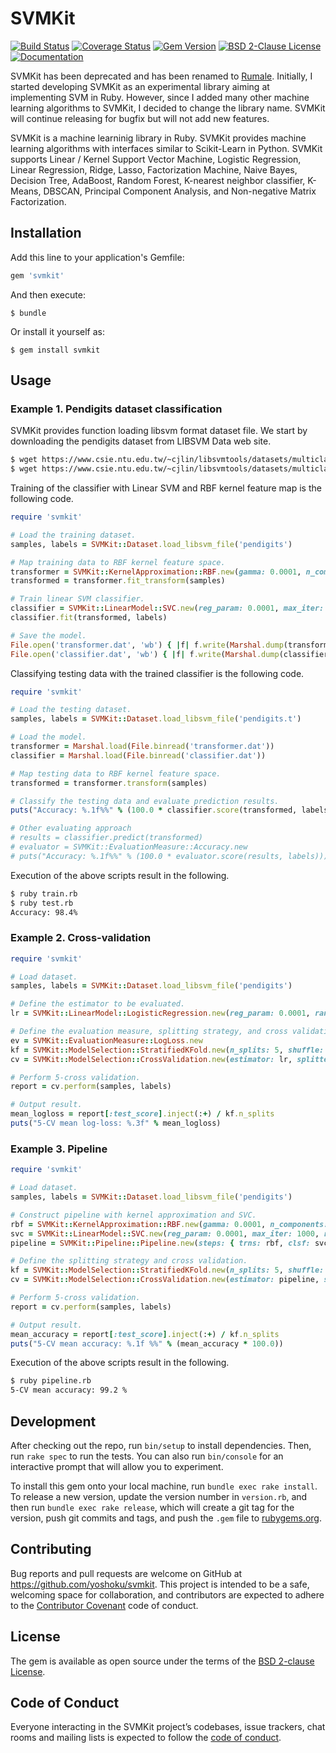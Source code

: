 # SVMKit

[![Build Status](https://travis-ci.org/yoshoku/svmkit.svg?branch=master)](https://travis-ci.org/yoshoku/svmkit)
[![Coverage Status](https://coveralls.io/repos/github/yoshoku/svmkit/badge.svg?branch=master)](https://coveralls.io/github/yoshoku/svmkit?branch=master)
[![Gem Version](https://badge.fury.io/rb/svmkit.svg)](https://badge.fury.io/rb/svmkit)
[![BSD 2-Clause License](https://img.shields.io/badge/License-BSD%202--Clause-orange.svg)](https://github.com/yoshoku/svmkit/blob/master/LICENSE.txt)
[![Documentation](http://img.shields.io/badge/docs-rdoc.info-blue.svg)](https://www.rubydoc.info/gems/svmkit/)

SVMKit has been deprecated and has been renamed to [Rumale](https://github.com/yoshoku/rumale).
Initially, I started developing SVMKit as an experimental library aiming at implementing SVM in Ruby.
However, since I added many other machine learning algorithms to SVMKit, I decided to change the library name.
SVMKit will continue releasing for bugfix but will not add new features.

SVMKit is a machine learninig library in Ruby.
SVMKit provides machine learning algorithms with interfaces similar to Scikit-Learn in Python.
SVMKit supports Linear / Kernel Support Vector Machine,
Logistic Regression, Linear Regression, Ridge, Lasso, Factorization Machine,
Naive Bayes, Decision Tree, AdaBoost, Random Forest, K-nearest neighbor classifier,
K-Means, DBSCAN, Principal Component Analysis, and Non-negative Matrix Factorization.

## Installation

Add this line to your application's Gemfile:

```ruby
gem 'svmkit'
```

And then execute:

    $ bundle

Or install it yourself as:

    $ gem install svmkit

## Usage

### Example 1. Pendigits dataset classification

SVMKit provides function loading libsvm format dataset file.
We start by downloading the pendigits dataset from LIBSVM Data web site.

```bash
$ wget https://www.csie.ntu.edu.tw/~cjlin/libsvmtools/datasets/multiclass/pendigits
$ wget https://www.csie.ntu.edu.tw/~cjlin/libsvmtools/datasets/multiclass/pendigits.t
```

Training of the classifier with Linear SVM and RBF kernel feature map is the following code.

```ruby
require 'svmkit'

# Load the training dataset.
samples, labels = SVMKit::Dataset.load_libsvm_file('pendigits')

# Map training data to RBF kernel feature space.
transformer = SVMKit::KernelApproximation::RBF.new(gamma: 0.0001, n_components: 1024, random_seed: 1)
transformed = transformer.fit_transform(samples)

# Train linear SVM classifier.
classifier = SVMKit::LinearModel::SVC.new(reg_param: 0.0001, max_iter: 1000, batch_size: 50, random_seed: 1)
classifier.fit(transformed, labels)

# Save the model.
File.open('transformer.dat', 'wb') { |f| f.write(Marshal.dump(transformer)) }
File.open('classifier.dat', 'wb') { |f| f.write(Marshal.dump(classifier)) }
```

Classifying testing data with the trained classifier is the following code.

```ruby
require 'svmkit'

# Load the testing dataset.
samples, labels = SVMKit::Dataset.load_libsvm_file('pendigits.t')

# Load the model.
transformer = Marshal.load(File.binread('transformer.dat'))
classifier = Marshal.load(File.binread('classifier.dat'))

# Map testing data to RBF kernel feature space.
transformed = transformer.transform(samples)

# Classify the testing data and evaluate prediction results.
puts("Accuracy: %.1f%%" % (100.0 * classifier.score(transformed, labels)))

# Other evaluating approach
# results = classifier.predict(transformed)
# evaluator = SVMKit::EvaluationMeasure::Accuracy.new
# puts("Accuracy: %.1f%%" % (100.0 * evaluator.score(results, labels)))
```

Execution of the above scripts result in the following.

```bash
$ ruby train.rb
$ ruby test.rb
Accuracy: 98.4%
```

### Example 2. Cross-validation

```ruby
require 'svmkit'

# Load dataset.
samples, labels = SVMKit::Dataset.load_libsvm_file('pendigits')

# Define the estimator to be evaluated.
lr = SVMKit::LinearModel::LogisticRegression.new(reg_param: 0.0001, random_seed: 1)

# Define the evaluation measure, splitting strategy, and cross validation.
ev = SVMKit::EvaluationMeasure::LogLoss.new
kf = SVMKit::ModelSelection::StratifiedKFold.new(n_splits: 5, shuffle: true, random_seed: 1)
cv = SVMKit::ModelSelection::CrossValidation.new(estimator: lr, splitter: kf, evaluator: ev)

# Perform 5-cross validation.
report = cv.perform(samples, labels)

# Output result.
mean_logloss = report[:test_score].inject(:+) / kf.n_splits
puts("5-CV mean log-loss: %.3f" % mean_logloss)
```

### Example 3. Pipeline

```ruby
require 'svmkit'

# Load dataset.
samples, labels = SVMKit::Dataset.load_libsvm_file('pendigits')

# Construct pipeline with kernel approximation and SVC.
rbf = SVMKit::KernelApproximation::RBF.new(gamma: 0.0001, n_components: 800, random_seed: 1)
svc = SVMKit::LinearModel::SVC.new(reg_param: 0.0001, max_iter: 1000, random_seed: 1)
pipeline = SVMKit::Pipeline::Pipeline.new(steps: { trns: rbf, clsf: svc })

# Define the splitting strategy and cross validation.
kf = SVMKit::ModelSelection::StratifiedKFold.new(n_splits: 5, shuffle: true, random_seed: 1)
cv = SVMKit::ModelSelection::CrossValidation.new(estimator: pipeline, splitter: kf)

# Perform 5-cross validation.
report = cv.perform(samples, labels)

# Output result.
mean_accuracy = report[:test_score].inject(:+) / kf.n_splits
puts("5-CV mean accuracy: %.1f %%" % (mean_accuracy * 100.0))
```

Execution of the above scripts result in the following.

```bash
$ ruby pipeline.rb
5-CV mean accuracy: 99.2 %
```

## Development

After checking out the repo, run `bin/setup` to install dependencies. Then, run `rake spec` to run the tests. You can also run `bin/console` for an interactive prompt that will allow you to experiment.

To install this gem onto your local machine, run `bundle exec rake install`. To release a new version, update the version number in `version.rb`, and then run `bundle exec rake release`, which will create a git tag for the version, push git commits and tags, and push the `.gem` file to [rubygems.org](https://rubygems.org).

## Contributing

Bug reports and pull requests are welcome on GitHub at https://github.com/yoshoku/svmkit.
This project is intended to be a safe, welcoming space for collaboration,
and contributors are expected to adhere to the [Contributor Covenant](http://contributor-covenant.org) code of conduct.

## License

The gem is available as open source under the terms of the [BSD 2-clause License](https://opensource.org/licenses/BSD-2-Clause).

## Code of Conduct

Everyone interacting in the SVMKit project’s codebases, issue trackers,
chat rooms and mailing lists is expected to follow the [code of conduct](https://github.com/yoshoku/svmkit/blob/master/CODE_OF_CONDUCT.md).
